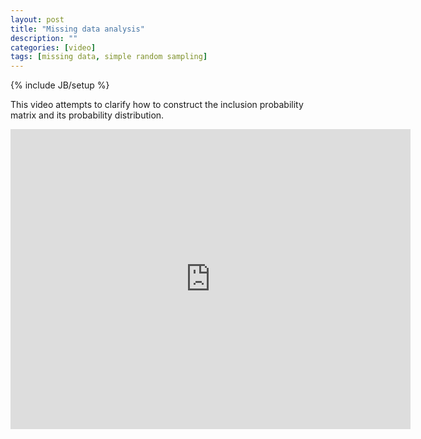 ```yaml
---
layout: post
title: "Missing data analysis"
description: ""
categories: [video]
tags: [missing data, simple random sampling]
---
```

{% include JB/setup %}

This video attempts to clarify how to construct the inclusion probability matrix and its probability distribution. 

<iframe width="640" height="480" src="http://www.youtube.com/embed/6AOZsXGIPsg" frameborder="0" allowfullscreen></iframe>
